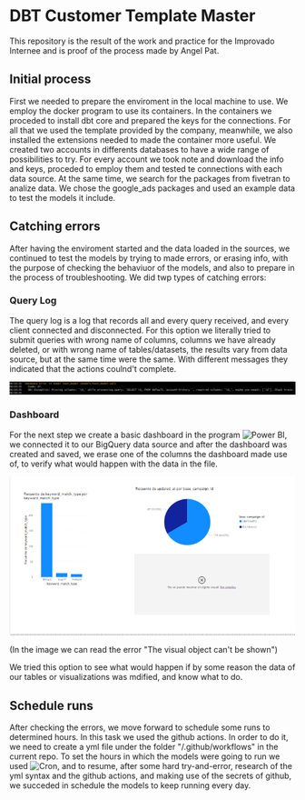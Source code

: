 # DBT Customer Template Master

This repository is the result of the work and practice for the Improvado Internee and is proof of the process made by Angel Pat.

## Initial process

First we needed to prepare the enviroment in the local machine to use. We employ the docker program to use its containers. In the containers we proceded to install dbt core and prepared the keys for the connections. For all that we used the template provided by the company, meanwhile, we also installed the extensions needed to made the container more useful. We created two accounts in differents databases to have a wide range of possibilities to try. For every account we took note and download the info and keys, proceded to employ them and tested te connections with each data source. At the same time, we search for the packages from fivetran to analize data. We chose the google_ads packages and used an example data to test the models it include.

## Catching errors
After having the enviroment started and the data loaded in the sources, we continued to test the models by trying to made errors, or erasing info, with the purpose of checking the behaviuor of the models, and also to prepare in the process of troubleshooting.
We did twp types of catching errors: 

### Query Log
The query log is a log that records all and every query received, and every client connected and disconnected.
For this option we literally tried to submit queries with wrong name of columns, columns we have already deleted, or with wrong name of tables/datasets, the results vary from data source, but at the same time were the same. With different messages they indicated that the actions coulnd't complete.

![Error Query Log](https://github.com/SrAngelP/dbt_customer_template-master/blob/871fef36aa6fdb99c88b480077353c9dee70a83a/images/error2.png)

### Dashboard
For the next step we create a basic dashboard in the program ![Power BI](https://powerbi.microsoft.com/es-mx/), we connected it to our BigQuery data source and after the dashboard was created and saved, we erase one of the columns the dashboard made use of, to verify what would happen with the data in the file.

![Error Dashboard](https://github.com/SrAngelP/dbt_customer_template-master/blob/871fef36aa6fdb99c88b480077353c9dee70a83a/images/error4.png)

(In the image we can read the error "The visual object can't be shown")


We tried this option to see what would happen if by some reason the data of our tables or visualizations was mdified, and know what to do.

## Schedule runs
After checking the errors, we move forward to schedule some runs to determined hours. In this task we used the github actions. In order to do it, we need to create a yml file under the folder "/.github/workflows" in the current repo. To set the hours in which the models were going to run we used ![Cron](https://crontab.guru), and to resume, after some hard try-and-error, research of the yml syntax and the github actions, and making use of the secrets of github, we succeded in schedule the models to keep running every day.

